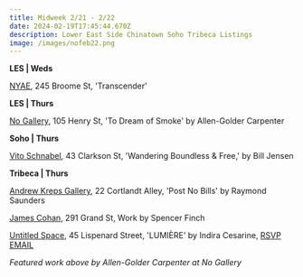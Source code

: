 ```yaml
---
title: Midweek 2/21 - 2/22
date: 2024-02-19T17:45:44.670Z
description: Lower East Side Chinatown Soho Tribeca Listings
image: /images/nofeb22.png
---
```

**L﻿ES | Weds**

[NYAE](https://www.nyartistsequity.org/), 245 Broome St, 'Transcender' 

**L﻿ES | Thurs**

[No Gallery](https://www.nononogallery.com/exhibitions/allen-golder-carpenter-to-dream-of-smoke/), 105 Henry St, 'To Dream of Smoke' by Allen-Golder Carpenter 

**Soho | Thurs**

[Vito Schnabel](https://www.vitoschnabel.com/exhibitions/bill-jensen), 43 Clarkson St, 'Wandering Boundless & Free,' by Bill Jensen

**Tribeca | Thurs**

[Andrew Kreps Gallery](http://www.andrewkreps.com/exhibitions/raymond-saunders5), 22 Cortlandt Alley, 'Post No Bills' by Raymond Saunders

[James Cohan](https://www.jamescohan.com/), 291 Grand St, Work by Spencer Finch

[Untitled Space](https://untitled-space.com/indira-cesarine-x-makersplace-lumiere-solo-exhibition-and-genesis-nft-drop/), 45 Lispenard Street, 'LUMIÈRE' by Indira Cesarine, [RSVP EMAIL ](events@untitled-space.com)

*Featured work above by Allen-Golder Carpenter at No Gallery*